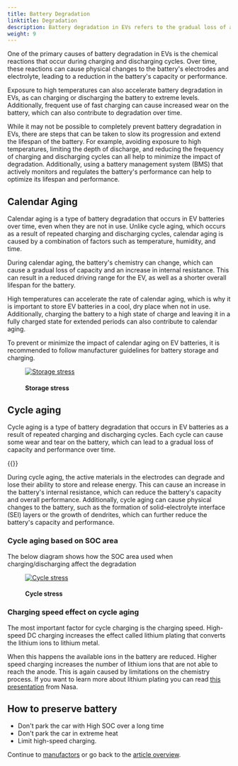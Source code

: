 ```yaml
---
title: Battery Degradation
linktitle: Degradation
description: Battery degradation in EVs refers to the gradual loss of a battery's capacity or performance over time, which can affect the driving range of the vehicle. Like other types of batteries, it is caused by a combination of factors.
weight: 9
---
```

<!-- markdownlint-disable MD033 -->

One of the primary causes of battery degradation in EVs is the chemical reactions that occur during charging and discharging cycles. Over time, these reactions can cause physical changes to the battery's electrodes and electrolyte, leading to a reduction in the battery's capacity or performance.

Exposure to high temperatures can also accelerate battery degradation in EVs, as can charging or discharging the battery to extreme levels. Additionally, frequent use of fast charging can cause increased wear on the battery, which can also contribute to degradation over time.

While it may not be possible to completely prevent battery degradation in EVs, there are steps that can be taken to slow its progression and extend the lifespan of the battery. For example, avoiding exposure to high temperatures, limiting the depth of discharge, and reducing the frequency of charging and discharging cycles can all help to minimize the impact of degradation. Additionally, using a battery management system (BMS) that actively monitors and regulates the battery's performance can help to optimize its lifespan and performance.

## Calendar Aging

Calendar aging is a type of battery degradation that occurs in EV batteries over time, even when they are not in use. Unlike cycle aging, which occurs as a result of repeated charging and discharging cycles, calendar aging is caused by a combination of factors such as temperature, humidity, and time.

During calendar aging, the battery's chemistry can change, which can cause a gradual loss of capacity and an increase in internal resistance. This can result in a reduced driving range for the EV, as well as a shorter overall lifespan for the battery.

High temperatures can accelerate the rate of calendar aging, which is why it is important to store EV batteries in a cool, dry place when not in use. Additionally, charging the battery to a high state of charge and leaving it in a fully charged state for extended periods can also contribute to calendar aging.

To prevent or minimize the impact of calendar aging on EV batteries, it is recommended to follow manufacturer guidelines for battery storage and charging.

<figure>
    <a href="https://media.electrichasgoneaudi.net/multimedia/technology/battery/degredation/evstoragestress.png">
        <img src="https://media.electrichasgoneaudi.net/multimedia/technology/battery/degredation/evstoragestress.png"
        alt="Storage stress" title="Storage stress">
    </a>
    <figcaption><h4>Storage stress</h4></figcaption>
</figure>

## Cycle aging

Cycle aging is a type of battery degradation that occurs in EV batteries as a result of repeated charging and discharging cycles. Each cycle can cause some wear and tear on the battery, which can lead to a gradual loss of capacity and performance over time.

{{<evkxdisplayaddarticle />}}

During cycle aging, the active materials in the electrodes can degrade and lose their ability to store and release energy. This can cause an increase in the battery's internal resistance, which can reduce the battery's capacity and overall performance. Additionally, cycle aging can cause physical changes to the battery, such as the formation of solid-electrolyte interface (SEI) layers or the growth of dendrites, which can further reduce the battery's capacity and performance.

### Cycle aging based on SOC area

The below diagram shows how the SOC area used when charging/discharging affect the degradation

<figure>
    <a href="https://media.electrichasgoneaudi.net/multimedia/technology/battery/degredation/dstcycles.png">
        <img src="https://media.electrichasgoneaudi.net/multimedia/technology/battery/degredation/dstcycles.png"
        alt="Cycle stress" title="Cycle stress">
    </a>
    <figcaption><h4>Cycle stress</h4></figcaption>
</figure>

### Charging speed effect on cycle aging

The most important factor for cycle charging is the charging speed. High-speed DC charging increases  the effect called lithium plating that converts the lithium ions to lithium metal.

When this happens the available ions in the battery are reduced. Higher speed charging increases the number of lithium ions that are not able to reach the anode. This is again caused by limitations on the chemistry process. If you want to learn more about lithium plating you can read [this presentation](https://www.nasa.gov/sites/default/files/atoms/files/1-lithium_plating_azimmerman.pdf) from Nasa.

## How to preserve battery

- Don't park the car with High SOC over a long time
- Don't park the car in extreme heat
- Limit high-speed charging.

Continue to [manufactors](../manufactors/) or go back to the [article overview](../).